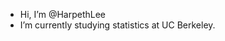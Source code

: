 -  Hi, I’m @HarpethLee
- I’m currently studying statistics at UC Berkeley.

<!---
HarpethLee/HarpethLee is a ✨ special ✨ repository because its `README.md` (this file) appears on your GitHub profile.
You can click the Preview link to take a look at your changes.
--->
